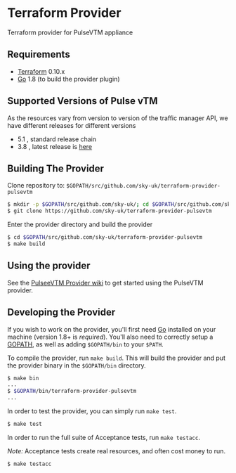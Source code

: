Terraform Provider
==================

Terraform provider for PulseVTM appliance


Requirements
------------

-	[Terraform](https://www.terraform.io/downloads.html) 0.10.x
-	[Go](https://golang.org/doc/install) 1.8 (to build the provider plugin)

Supported Versions of Pulse vTM
------------

As the resources vary from version to version of the traffic manager API, we have different releases for different versions

-	5.1 , standard release chain
-	3.8 , latest release is [here](https://github.com/sky-uk/terraform-provider-pulsevtm/releases/tag/api_v3.8_r1.0)

Building The Provider
---------------------

Clone repository to: `$GOPATH/src/github.com/sky-uk/terraform-provider-pulsevtm`

```sh
$ mkdir -p $GOPATH/src/github.com/sky-uk/; cd $GOPATH/src/github.com/sky-uk/
$ git clone https://github.com/sky-uk/terraform-provider-pulsevtm
```

Enter the provider directory and build the provider

```sh
$ cd $GOPATH/src/github.com/sky-uk/terraform-provider-pulsevtm
$ make build
```

Using the provider
----------------------

See the [PulseeVTM Provider wiki](http://github.com/sky-uk/terraform-provider-pulsevtm/wiki) to get started using the PulseVTM provider.

Developing the Provider
---------------------------

If you wish to work on the provider, you'll first need [Go](http://www.golang.org) installed on your machine (version 1.8+ is *required*). You'll also need to correctly setup a [GOPATH](http://golang.org/doc/code.html#GOPATH), as well as adding `$GOPATH/bin` to your `$PATH`.

To compile the provider, run `make build`. This will build the provider and put the provider binary in the `$GOPATH/bin` directory.

```sh
$ make bin
...
$ $GOPATH/bin/terraform-provider-pulsevtm
...
```

In order to test the provider, you can simply run `make test`.

```sh
$ make test
```

In order to run the full suite of Acceptance tests, run `make testacc`.

*Note:* Acceptance tests create real resources, and often cost money to run.

```sh
$ make testacc
```

